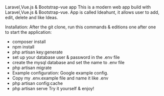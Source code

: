 Laravel,Vue.js & Bootstrap-vue app
This is a modern web app build with Laravel,Vue.js & Bootstrap-vue. 
App is called Ideahunt, it allows user to add, edit, delete and like Ideas. 


Installation:
After the git clone, run this commands & editions one after one to start the application:

* composer install
* npm install
* php artisan key:generate
* set up your database user & password in the .env file
* create the mysql database and set the name to .env file
* php artisan migrate
* Example configuration: Google example config.
* Copy my .env.example file and name it like .env
* php artisan config:cache
* php artisan serve
Try it yourself & enjoy!
